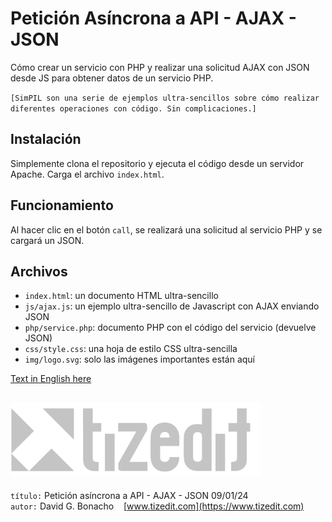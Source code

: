 # Petición Asíncrona a API - AJAX - JSON 

Cómo crear un servicio con PHP y realizar una solicitud AJAX con JSON desde JS para obtener datos de un servicio PHP.

`[SimPIL son una serie de ejemplos ultra-sencillos sobre cómo realizar diferentes operaciones con código. Sin complicaciones.]`

## Instalación 
Simplemente clona el repositorio y ejecuta el código desde un servidor Apache. Carga el archivo `index.html`.

## Funcionamiento 
Al hacer clic en el botón `call`, se realizará una solicitud al servicio PHP y se cargará un JSON.

## Archivos 
 
- `index.html`: un documento HTML ultra-sencillo 
- `js/ajax.js`: un ejemplo ultra-sencillo de Javascript con AJAX enviando JSON
- `php/service.php`: documento PHP con el código del servicio (devuelve JSON)
- `css/style.css`: una hoja de estilo CSS ultra-sencilla
- `img/logo.svg`: solo las imágenes importantes están aquí

[Text in English here](README.MD)

![](img/logo.svg)
---
`título:` Petición asíncrona a API - AJAX - JSON  09/01/24\
`autor:` David G. Bonacho &nbsp;&nbsp;  [www.tizedit.com](https://www.tizedit.com)

